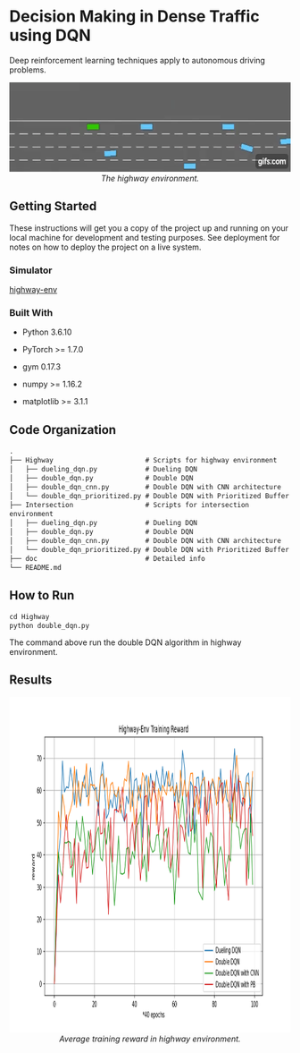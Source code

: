 # Decision Making in Dense Traffic using DQN

Deep reinforcement learning techniques apply to autonomous driving problems.

<p align="center">
  <img width="640" height="160" src="https://github.com/arthur960304/dqn-dense-traffic/blob/main/doc/highway.gif">
  <em>The highway environment.</em>
</p>

## Getting Started

These instructions will get you a copy of the project up and running on your local machine for development and testing purposes. See deployment for notes on how to deploy the project on a live system.

### Simulator

[highway-env](https://github.com/eleurent/highway-env)

### Built With

* Python 3.6.10

* PyTorch >= 1.7.0

* gym 0.17.3

* numpy >= 1.16.2

* matplotlib >= 3.1.1

## Code Organization

```
.
├── Highway                       # Scripts for highway environment
│   ├── dueling_dqn.py            # Dueling DQN
│   ├── double_dqn.py             # Double DQN
│   ├── double_dqn_cnn.py         # Double DQN with CNN architecture
│   └── double_dqn_prioritized.py # Double DQN with Prioritized Buffer
├── Intersection                  # Scripts for intersection environment
│   ├── dueling_dqn.py            # Dueling DQN
│   ├── double_dqn.py             # Double DQN
│   ├── double_dqn_cnn.py         # Double DQN with CNN architecture
│   └── double_dqn_prioritized.py # Double DQN with Prioritized Buffer
├── doc                           # Detailed info
└── README.md
```

## How to Run

```
cd Highway
python double_dqn.py
```

The command above run the double DQN algorithm in highway environment.

## Results

<p align="center">
  <img width="900" height="600" src="https://github.com/arthur960304/dqn-dense-traffic/blob/main/doc/highway.png">
  <em>Average training reward in highway environment.</em>
</p>
